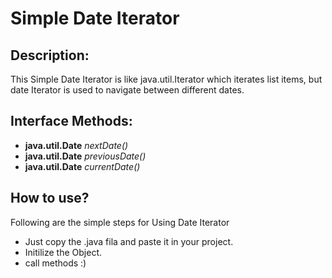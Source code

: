 # Simple Date Iterator

## Description:
This Simple Date Iterator is like java.util.Iterator which iterates list items, but date Iterator is used to navigate between different dates.


## Interface Methods:
* __java.util.Date__ _nextDate()_
* __java.util.Date__ _previousDate()_
* __java.util.Date__ _currentDate()_


## How to use?
Following are the simple steps for Using Date Iterator
* Just copy the .java fila and paste it in your project.
* Initilize the Object.
* call methods :)





